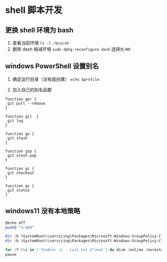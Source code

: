# shell 脚本开发

## 更换 shell 环境为 bash

1. 查看当前环境 `ls -l /bin/sh`
2. 删除 dash 缩减环境 `sudo dpkg-reconfigure dash` 选择`否/NO`

## windows PowerShell 设置别名

1. 确定运行目录（没有就创建）
`echo $profile`

2. 加入自己的别名函数

```shell
function gpr {
 git pull --rebase
}

function gil  {
 git log
}

function gs {
 git stash
}

function gsp {
 git stash pop
}

function gc {
 git checkout
}

function gs {
 git status
}
```


## windows11 没有本地策略
```powershell
@echo off 
pushd "%~dp0" 

dir /b %SystemRoot%\servicing\Packages\Microsoft-Windows-GroupPolicy-ClientExtensions-Package~3*.mum >List.txt 
dir /b %SystemRoot%\servicing\Packages\Microsoft-Windows-GroupPolicy-ClientTools-Package~3*.mum >>List.txt 

for /f %%i in ('findstr /i . List.txt 2^>nul') do dism /online /norestart /add-package:"%SystemRoot%\servicing\Packages\%%i" 
pause
```